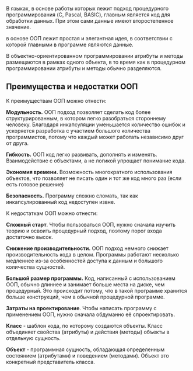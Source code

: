 В языках, в основе работы которых лежит подход процедурного программирования (C, Pascal, BASIC), главным является код для обработки данных. При этом сами данные имеют второстепенное значение.

в основе ООП лежит простая и элегантная идея, в соответствии с которой главными в программе являются данные.

В объектно-ориентированном программировании атрибуты и методы размещаются в рамках одного объекта, в то время как в процедурном программировании атрибуты и методы обычно разделяются.

## Преимущества и недостатки ООП

К преимуществам ООП можно отнести:

**Модульность.** ООП подход позволяет сделать код более структурированным, в котором легко разобраться стороннему человеку. Благодаря инкапсуляции уменьшается количество ошибок и ускоряется разработка с участием большого количества программистов, потому что каждый может работать независимо друг от друга.

**Гибкость.** ООП код легко развивать, дополнять и изменять. Взаимодействие с объектами, а не логикой упрощает понимание кода.

**Экономия времени.** Возможность многократного использования объектов, что позволяет не писать один и тот же код много раз (если есть готовое решение)

**Безопасность.** Программу сложно сломать, так как инкапсулированный код недоступен извне.

К недостаткам ООП можно отнести:

**Сложный старт**. Чтобы пользоваться ООП, нужно сначала изучить теорию и освоить процедурный подход, поэтому порог входа достаточно высок. 

**Снижение производительности.** ООП подход немного снижает производительность кода в целом. Программы работают несколько медленнее из-за особенностей доступа к данным и большого количества сущностей.

**Большой размер программы.** Код, написанный с использованием ООП, обычно длиннее и занимает больше места на диске, чем процедурный. Это происходит потому, что в такой программе хранится больше конструкций, чем в обычной процедурной программе.

**Затраты на проектирование**. Чтобы написать программу с применением ООП, нужно сначала обдуманно её спроектировать.


**Класс** - шаблон кода, по которому создаются объекты. Класс объединяет свойства (атрибуты) и действия (методы) объекты в отдельную сущность.

**Объект** - программная сущность, обладающая определенным состоянием (атрибутами) и поведением (методами). Объект это конкретный представитель класса.